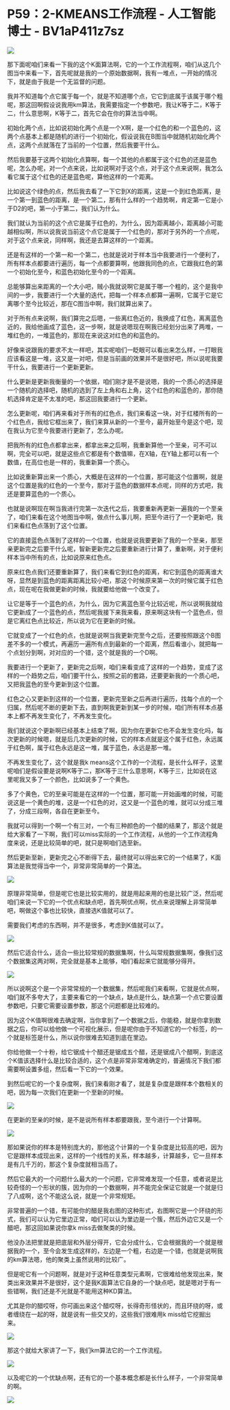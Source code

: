 # P59：2-KMEANS工作流程 - 人工智能博士 - BV1aP411z7sz

![](img/d94d23dcb81e0b4a39e229da0b921e4e_0.png)

那下面呢咱们来看一下我的这个K面算法啊，它的一个工作流程啊，咱们从这几个图当中来看一下，首先呢就是我的一个原始数据啊，我有一堆点，一开始的情况下，就是由于我是一个无监督的问题。

我并不知道每个点它属于每一个，就是不知道哪个点，它它到底属于该属于哪个粗呢，那这回啊假设说我用km算法，我需要指定一个参数吧，我让K等于二，K等于二，什么意思啊，K等于二，首先它会在你的算法当中啊。

初始化两个点，比如说初始化两个点是一个X啊，是一个红色的和一个蓝色的，这两个点基本上都是随机的进行一个初始化，假设说我在B图当中就随机初始化两个点，这两个点就落在了当前的一个位置，然后我要干什么。

然后我要基于这两个初始化点算啊，每一个其他的点都属于这个红色的还是蓝色呢，怎么办呢，对一个点来说，比如说啊对于这个点，对于这个点来说啊，我怎么看它属于这个红色的还是蓝色呢，算他这样的一个距离。

比如说这个绿色的点，然后我去看了一下它到X的距离，这是一个到红色距离，是一个第一到蓝色的距离，是一个第二，那有什么样的一个趋势啊，肯定第一它是小于D2的吧，第一小于第二，我们认为什么。

我们就认为当前的这个点它是属于红色的，为什么，因为距离越小，距离越小可能越相似啊，所以说我说当前这个点它是属于一个红色的，那对于另外的一个点呢，对于这个点来说，同样啊，我还是去算这样的一个距离。

还是有这样的一个第一和一个第二，也就是说对于样本当中我要进行一个便利了，所有样本点都要进行遍历，每一个点都要算啊，他跟我同色的点，它跟我红色的第一个初始化至今，和蓝色初始化至今的一个距离。

总能够算出来距离的一个大小吧，贼小我就说啊它是属于哪一个粗的，这个是我中间的一步，我要进行一个大量的迭代，把每一个样本点都算一遍啊，它属于它是它离哪个至今比较近，那在C图当中啊，我们就算出来了。

对于所有点来说啊，我们算完之后嗯，一些离红色近的，我换成了红色，离离蓝色近的，我给他画成了蓝色，这一步啊，就是说嗯现在啊我已经划分出来了两堆，一堆红色的，一堆蓝色的，那现在来说这对红色的和蓝色的。

好像来说跟我的要求不太一样吧，其实呢咱们一眨眼可以看出来怎么样，一打眼我应该看这是一堆，这又是一对吧，但是当前画的效果并不是很好吧，所以说呢我要干什么，我要进行一个更新更新。

什么更新是更新我衡量的一个依据，咱们刚才是不是说嗯，我的一个质心的选择是一个随机的选择吧，随机的选到了左上角和右上角，这个红色的和蓝色的，那你随机选择肯定是不太准的吧，那这回我要进行一个更新。

怎么更新呢，咱们再来看对于所有的红色点，我们来看这一块，对于红楼所有的一个红色点，我给它框出来了，我们来算从新的一个至今，最开始至今是这个吧，现在我认为它至今我要进行更新了，怎么办呢。

把我所有的红色点都拿出来，都拿出来之后啊，我重新算他一个至亲，可不可以啊，完全可以吧，就是这些点它都是有个数值嘛，在X轴，在Y轴上都可以有一个数值，在高位也是一样的，我重新算一个质心。

比如说重新算出来一个质心，大概是在这样的一个位置，那可能这个位置啊，就是这个位置是我的红色的一个至今，那对于蓝色的数据样本点呢，同样的方式吧，我还是要算蓝色的一个质心。

也就是说啊现在啊当我进行完第一次迭代之后，我要重新再更新一遍我的一个至亲了，咱们来看在这个地图当中啊，做点什么事儿啊，把至今进行了一个更新吧，我们来看红色点落到了这个位置。

它的直接蓝色点落到了这样的一个位置，也就是说我要更新了我的一个至亲，那至亲更新完之后要干什么呢，智新更新完之后要重新进行计算了，重新啊，对于便利样本当中所有的点，比如说原来红色点。

原来红色点我们还要重新算了，我们来看它到红色的距离，和它到蓝色的距离谁大呀，显然是到蓝色的距离距离比较小吧，那这个时候原来第一次的时候它属于红色点，现在呢在我做更新的时候，我就要给他做一个改变了。

让它是等于一个蓝色的点，为什么，因为它离蓝色至今比较近呢，所以说啊我就给它更新成了一个蓝色的点，然后呢我接下来我来看，原来啊这块有一个蓝色点，但是它离红色点比较近，所以说为它在更新的时候。

它就变成了一个红色的点，也就是说啊当我更新完至今之后，还要按照跟这个B图差不多的一个模式，再遍历一遍所有点到最新的一个距离，然后看谁小，就把每一个点划分到啊，对对应的一个错，这个就是我的一个D啊。

我要进行一个更新了，更新完之后啊，咱们来看变成了这样的一个趋势，变成了这样的一个趋势之后，咱们要干什么，按照之前的套路，还要更新我的一个质心吧，又把我蓝色的至今更新到这个位置。

红色之心又更新到这样的一个位置，更新完至新之后再进行遍历，找每个点的一个归属，然后呢不断的更新下去，直到啊我更新到某一步的时候，咱们所有样本点基本上都不再发生变化了，不再发生变化。

我们就说这个更新啊已经基本上结束了啊，因为你在更新它也不会发生变化吗，每次更新的时候嗯，就是后几次更新的时候，它的样本点就是这个属于红色，永远属于红色啊，属于红色永远是这一堆，属于蓝色，永远是那一堆。

不再发生变化了，这个就是我k means这个工作的一个流程，是长什么样子，这里呢咱们是假设要是说啊K等于二，那K等于三什么意思啊，K等于三，比如说在这里呢我又多了一个颜色，比如说多了一个黄色。

多了个黄色，它的至亲可能是在这样的一个位置，那可能一开始画堆的时候，可能说这是一个黄色的堆，这是一个红色的对，这又是一个蓝色的堆，就可以分成三堆了，分成三段啊，各自在更新至今。

我就可以得到一个啊一个有三对，一个有三种颜色的一个醋的结果了，那这个就是给大家看了一下啊，我们可以miss实际的一个工作流程，从他的一个工作流程角度来说，还是比较简单的吧，就只是啊咱们选至新。

然后更新至新，更新完之心不断得下去，最终就可以得出来它的一个结果了，K面算法是我觉得当中一个，非常非常简单的一个算法。



![](img/d94d23dcb81e0b4a39e229da0b921e4e_2.png)

原理非常简单，但是呢它也是比较实用的，就是用起来用的也是比较广泛，然后呢咱们来说一下它的一个优点和缺点吧，首先啊优点啊，优点来说理解上非常简单吧，啊做这个事也比较快，直接选K值就可以了。

需要我们考虑的东西啊，并不是很多，考虑到K值就可以了。

![](img/d94d23dcb81e0b4a39e229da0b921e4e_4.png)

然后它适合什么，适合一些比较常规的数据集啊，什么叫常规数据集啊，像我们这个数据集这两对啊，完全就是基本上能够，咱们看起来它就能够分得开。



![](img/d94d23dcb81e0b4a39e229da0b921e4e_6.png)

所以说啊这个是一个非常常规的一个数据集，然后呢我们来看啊，它就是优点啊，咱们就不多夸大了，主要来看它的一个缺点，缺点是什么，缺点第一个点它要设置参数吧，只要它需要设置参数，那这个问题都是比较难的。

因为这个K值啊很难去确定啊，当你拿到了一个数据之后，你能稳，就是你拿到数据之后，你可以给他做一个可视化展示，但是呢你由于不知道它的一个标签，的一个就是标签是什么，所以说你很难去知道到底在里边。

你给他做一个十粉，给它锯成十个醋还是锯成五个醋，还是锯成八个醋啊，到底这个K值该选择什么是比较合适的，这个点是非常非常难确定的，普遍情况下我们都需要啊设置多组，然后看一下它的一个效果。

到然后呢它的一个复杂度啊，我们来看刚才看了，就是复杂度是跟样本个数相关的吧，因为每一次我们在更新一个至新的时候。



![](img/d94d23dcb81e0b4a39e229da0b921e4e_8.png)

在更新的至亲的时候，是不是说所有样本都要跟我，至今进行一个计算啊。

![](img/d94d23dcb81e0b4a39e229da0b921e4e_10.png)

那如果说你的样本是特别庞大的，那他这个计算的一个复杂度是比较高的吧，因为它是跟样本成现出来，这样的一个线性的关系，样本越多，计算越多，它一旦样本是有几千万的，那这个复杂度就相当高了。

然后它最大的一个问题什么最大的一个问题，它非常难发现一个任意，或者说是比较奇怪的一个形状的簇，因为你的一个数据啊，并不能完全保证它就是一个就是归了八成啊，这个不能这么说，就是一个非常规矩。

非常普遍的一个错，有可能你的醋是我右图的这种形式，右图啊它是一个环绕的形式，我们可以认为它里边正常，咱们可以认为里边是一个簇，然后外边它又是一个醋吧，那这回如果说你拿k miss去做聚类的时候。

他没办法把里就是把底层和外层分得开，它会分成什么，它会根据我的一个就是根据我的一个，至今会发生成这样的，左边是一个粗，右边是一个错，也就是说啊我的km算法嗯，他的聚类上虽然说用的比较广。

但是呢它有一个问题啊，就是对于这种任意类型元素啊，它很难给他发现出来，聚类出来效果并不是很好，这个是我K面算法它自身的一个缺点吧，就是嗯对于有一些错啊，我们还是不光就是不能用这种KD算法。

尤其是你的醋哎呀，你可画出来这个醋哎呀，长得奇形怪状的，而且环绕的呀，或者缠绕在一起的呀，就是说有一些交叉的，这些我们很难用k miss给它挖掘出来。



![](img/d94d23dcb81e0b4a39e229da0b921e4e_12.png)

那这个就给大家讲了一下，我们km算法它的一个工作流程。

![](img/d94d23dcb81e0b4a39e229da0b921e4e_14.png)

以及呢它的一个优缺点啊，还有它的一个基本概念都是长什么样子，一个非常简单的啊。

![](img/d94d23dcb81e0b4a39e229da0b921e4e_16.png)